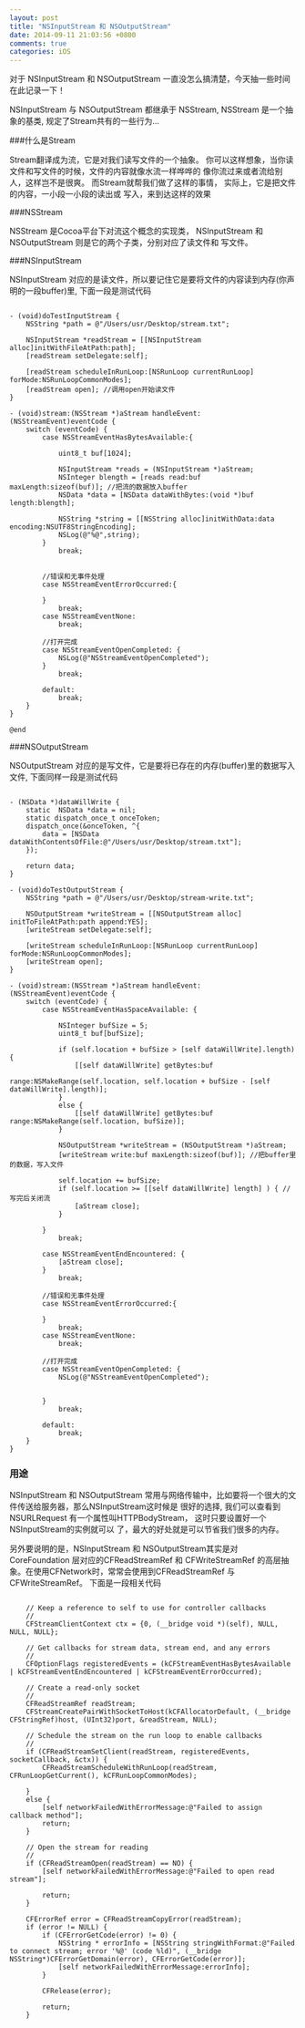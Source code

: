 ```yaml
---
layout: post
title: "NSInputStream 和 NSOutputStream"
date: 2014-09-11 21:03:56 +0800
comments: true
categories: iOS
---
```


对于 NSInputStream 和 NSOutputStream 一直没怎么搞清楚，今天抽一些时间在此记录一下！

NSInputStream 与 NSOutputStream 都继承于 NSStream, NSStream 是一个抽象的基类, 规定了Stream共有的一些行为...

<!-- more -->

###什么是Stream

Stream翻译成为流，它是对我们读写文件的一个抽象。 你可以这样想象，当你读文件和写文件的时候，文件的内容就像水流一样哗哗的
像你流过来或者流给别人，这样岂不是很爽。 而Stream就帮我们做了这样的事情， 实际上，它是把文件的内容，一小段一小段的读出或
写入，来到达这样的效果

###NSStream

NSStream 是Cocoa平台下对流这个概念的实现类， NSInputStream 和 NSOutputStream 则是它的两个子类，分别对应了读文件和
写文件。


###NSInputStream

NSInputStream 对应的是读文件，所以要记住它是要将文件的内容读到内存(你声明的一段buffer)里, 下面一段是测试代码


``` objc

- (void)doTestInputStream {
	NSString *path = @"/Users/usr/Desktop/stream.txt";
	
	NSInputStream *readStream = [[NSInputStream alloc]initWithFileAtPath:path];
	[readStream setDelegate:self];
	
	[readStream scheduleInRunLoop:[NSRunLoop currentRunLoop] forMode:NSRunLoopCommonModes];
	[readStream open]; //调用open开始读文件
}

- (void)stream:(NSStream *)aStream handleEvent:(NSStreamEvent)eventCode {
	switch (eventCode) {
		case NSStreamEventHasBytesAvailable:{
			
			uint8_t buf[1024];
			
			NSInputStream *reads = (NSInputStream *)aStream;
			NSInteger blength = [reads read:buf maxLength:sizeof(buf)]; //把流的数据放入buffer
			NSData *data = [NSData dataWithBytes:(void *)buf length:blength];
			
			NSString *string = [[NSString alloc]initWithData:data encoding:NSUTF8StringEncoding];
			NSLog(@"%@",string);
		}
			break;
					

		//错误和无事件处理
		case NSStreamEventErrorOccurred:{
			
		}
			break;
		case NSStreamEventNone:
			break;
		
		//打开完成
		case NSStreamEventOpenCompleted: {
			NSLog(@"NSStreamEventOpenCompleted");
		}
			break;
			
		default:
			break;
	}
}

@end

```

###NSOutputStream

NSOutputStream 对应的是写文件，它是要将已存在的内存(buffer)里的数据写入文件, 下面同样一段是测试代码

``` objc

- (NSData *)dataWillWrite {
	static  NSData *data = nil;
	static dispatch_once_t onceToken;
	dispatch_once(&onceToken, ^{
		data = [NSData dataWithContentsOfFile:@"/Users/usr/Desktop/stream.txt"];
	});
	
	return data;
}

- (void)doTestOutputStream {
	NSString *path = @"/Users/usr/Desktop/stream-write.txt";
	
	NSOutputStream *writeStream = [[NSOutputStream alloc] initToFileAtPath:path append:YES];
	[writeStream setDelegate:self];
	
	[writeStream scheduleInRunLoop:[NSRunLoop currentRunLoop] forMode:NSRunLoopCommonModes];
	[writeStream open];
}

- (void)stream:(NSStream *)aStream handleEvent:(NSStreamEvent)eventCode {
	switch (eventCode) {
		case NSStreamEventHasSpaceAvailable: {
			
			NSInteger bufSize = 5;
			uint8_t buf[bufSize];
			
			if (self.location + bufSize > [self dataWillWrite].length) {
				[[self dataWillWrite] getBytes:buf
										 range:NSMakeRange(self.location, self.location + bufSize - [self dataWillWrite].length)];
			}
			else {
				[[self dataWillWrite] getBytes:buf range:NSMakeRange(self.location, bufSize)];
			}
			
			NSOutputStream *writeStream = (NSOutputStream *)aStream;
			[writeStream write:buf maxLength:sizeof(buf)]; //把buffer里的数据，写入文件
			
			self.location += bufSize;
			if (self.location >= [[self dataWillWrite] length] ) { //写完后关闭流
				[aStream close];
			}
			
		}
			break;
			
		case NSStreamEventEndEncountered: {
			[aStream close];
		}
			break;
		
		//错误和无事件处理
		case NSStreamEventErrorOccurred:{
			
		}
			break;
		case NSStreamEventNone:
			break;
		
		//打开完成
		case NSStreamEventOpenCompleted: {
			NSLog(@"NSStreamEventOpenCompleted");
			
			
		}
			break;
			
		default:
			break;
	}
}
```

### 用途

NSInputStream 和 NSOutputStream 常用与网络传输中，比如要将一个很大的文件传送给服务器，那么NSInputStream这时候是
很好的选择, 我们可以查看到 NSURLRequest 有一个属性叫HTTPBodyStream， 这时只要设置好一个NSInputStream的实例就可以
了，最大的好处就是可以节省我们很多的内存。

另外要说明的是，NSInputStream 和 NSOutputStream其实是对 CoreFoundation 层对应的CFReadStreamRef 和 CFWriteStreamRef
的高层抽象。在使用CFNetwork时，常常会使用到CFReadStreamRef 与 CFWriteStreamRef。 下面是一段相关代码

``` objc

	// Keep a reference to self to use for controller callbacks
    //
	CFStreamClientContext ctx = {0, (__bridge void *)(self), NULL, NULL, NULL};
	
	// Get callbacks for stream data, stream end, and any errors
    //
	CFOptionFlags registeredEvents = (kCFStreamEventHasBytesAvailable | kCFStreamEventEndEncountered | kCFStreamEventErrorOccurred);
	
	// Create a read-only socket
    //
	CFReadStreamRef readStream;
	CFStreamCreatePairWithSocketToHost(kCFAllocatorDefault, (__bridge CFStringRef)host, (UInt32)port, &readStream, NULL);
	
	// Schedule the stream on the run loop to enable callbacks
    //
	if (CFReadStreamSetClient(readStream, registeredEvents, socketCallback, &ctx)) {
		CFReadStreamScheduleWithRunLoop(readStream, CFRunLoopGetCurrent(), kCFRunLoopCommonModes);
		
	}
    else {
        [self networkFailedWithErrorMessage:@"Failed to assign callback method"];
		return;
	}
	
	// Open the stream for reading
    //
	if (CFReadStreamOpen(readStream) == NO) {
        [self networkFailedWithErrorMessage:@"Failed to open read stream"];
		
		return;
	}
	
	CFErrorRef error = CFReadStreamCopyError(readStream);
	if (error != NULL) {
		if (CFErrorGetCode(error) != 0) {
			NSString * errorInfo = [NSString stringWithFormat:@"Failed to connect stream; error '%@' (code %ld)", (__bridge NSString*)CFErrorGetDomain(error), CFErrorGetCode(error)];
            [self networkFailedWithErrorMessage:errorInfo];
		}
		
		CFRelease(error);
		
		return;
	}
```







